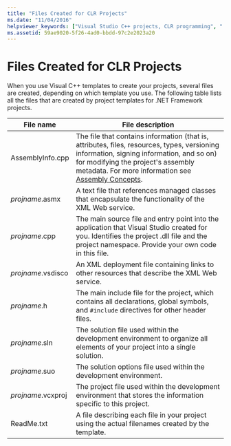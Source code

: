 ```yaml
---
title: "Files Created for CLR Projects"
ms.date: "11/04/2016"
helpviewer_keywords: ["Visual Studio C++ projects, CLR programming", ".NET applications, C++"]
ms.assetid: 59ae9020-5f26-4ad0-bbdd-97c2e2023a20
---
```

# Files Created for CLR Projects

When you use Visual C++ templates to create your projects, several files are created, depending on which template you use. The following table lists all the files that are created by project templates for .NET Framework projects.

|File name|File description|
|---------------|----------------------|
|AssemblyInfo.cpp|The file that contains information (that is, attributes, files, resources, types, versioning information, signing information, and so on) for modifying the project's assembly metadata. For more information see [Assembly Concepts](/dotnet/framework/app-domains/assembly-contents).|
|*projname*.asmx|A text file that references managed classes that encapsulate the functionality of the XML Web service.|
|*projname*.cpp|The main source file and entry point into the application that Visual Studio created for you. Identifies the project .dll file and the project namespace. Provide your own code in this file.|
|*projname*.vsdisco|An XML deployment file containing links to other resources that describe the XML Web service.|
|*projname*.h|The main include file for the project, which contains all declarations, global symbols, and `#include` directives for other header files.|
|*projname*.sln|The solution file used within the development environment to organize all elements of your project into a single solution.|
|*projname*.suo|The solution options file used within the development environment.|
|*projname*.vcxproj|The project file used within the development environment that stores the information specific to this project.|
|ReadMe.txt|A file describing each file in your project using the actual filenames created by the template.|